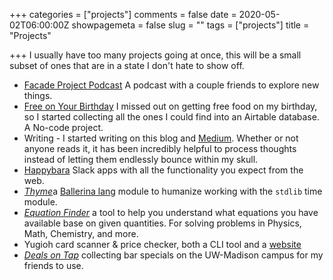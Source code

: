 +++
categories = ["projects"]
comments = false
date = 2020-05-02T06:00:00Z
showpagemeta = false
slug = ""
tags = ["projects"]
title = "Projects"

+++
I usually have too many projects going at once, this will be a small subset of ones that are in a state I don't hate to show off.

* [Facade Project Podcast](https://facadeproject.com/) A podcast with a couple friends to explore new things.
* [Free on Your Birthday](https://freeonyourbirthday.co) I missed out on getting free food on my birthday, so I started collecting all the ones I could find into an Airtable database. A No-code project.
* Writing - I started writing on this blog and [Medium](https://maybekevinquinn.medium.com/). Whether or not anyone reads it, it has been incredibly helpful to process thoughts instead of letting them endlessly bounce within my skull.
* [Happybara](https://happybara.io) Slack apps with all the functionality you expect from the web.
* [_Thyme_](https://central.ballerina.io/i_dont_remember/thyme)a [Ballerina lang](https://ballerina.io/ "Ballerina Lang site") module to humanize working with the `stdlib` time module.
* [_Equation Finder_](https://equation-finder.netlify.app/) a tool to help you understand what equations you have available base on given quantities. For solving problems in Physics, Math, Chemistry, and more.
* Yugioh card scanner & price checker, both a CLI tool and a [website](https://yugiohprices.netlify.app/ "Yu-Gi-Oh Card Prices")
* [_Deals on Tap_](https://dealsontap.netlify.app/ "Deals on Tap: bar specials at UW-Madison") collecting bar specials on the UW-Madison campus for my friends to use.
